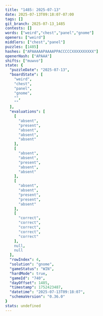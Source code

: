 ```yaml
---
title: "1485: 2025-07-13"
date: 2025-07-13T09:18:07-07:00
tags: []
git_branch: 2025-07-13_1485
contests: []
words: ["weird","chest","panel","gnome"]
openers: ["weird"]
middlers: ["chest","panel"]
puzzles: [1485]
hashes: ["APAAAAAPAAAAPPACCCCCXXXXXXXXXX"]
openerHash: ["APAAA"]
shifts: ["muwvo"]
state: {
  "puzzleDate": "2025-07-13",
  "boardState": [
    "weird",
    "chest",
    "panel",
    "gnome",
    "",
    ""
  ],
  "evaluations": [
    [
      "absent",
      "present",
      "absent",
      "absent",
      "absent"
    ],
    [
      "absent",
      "absent",
      "present",
      "absent",
      "absent"
    ],
    [
      "absent",
      "absent",
      "present",
      "present",
      "absent"
    ],
    [
      "correct",
      "correct",
      "correct",
      "correct",
      "correct"
    ],
    null,
    null
  ],
  "rowIndex": 4,
  "solution": "gnome",
  "gameStatus": "WIN",
  "hardMode": true,
  "gameId": "740",
  "dayOffset": 1485,
  "timestamp": 1752423487,
  "datetime": "2025-07-13T09:18:07",
  "schemaVersion": "0.36.0"
}
stats: undefined
---
```

<!-- more -->
